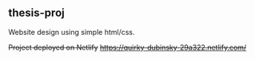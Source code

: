 ## thesis-proj
Website design using simple html/css.

~~Project deployed on Netlify~~
~~https://quirky-dubinsky-29a322.netlify.com/~~
